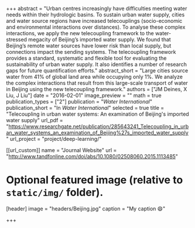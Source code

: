 +++
abstract = "Urban centres increasingly have difficulties meeting water needs within their hydrologic basins. To sustain urban water supply, cities and water source regions have increased telecouplings (socio-economic and environmental interactions over distances). To analyse these complex interactions, we apply the new telecoupling framework to the water-stressed megacity of Beijing’s imported water supply. We found that Beijing’s remote water sources have lower risk than local supply, but connections impact the sending systems. The telecoupling framework provides a standard, systematic and flexible tool for evaluating the sustainability of urban water supply. It also identifies a number of research gaps for future quantification efforts."
abstract_short = "Large cities source water from 41% of global land area while occupying only 1%. We analyze the complex interactions that result from this large-scale transport of water in Beijing using the new telecoupling framework."
authors = ["JM Deines, X Liu, J Liu"]
date = "2016-02-01"
image_preview = ""
math = true
publication_types = ["2"]
publication = "*Water International*"
publication_short = "In *Water International*"
selected = true
title = "Telecoupling in urban water systems: An examination of Beijing's imported water supply"
url_pdf = "https://www.researchgate.net/publication/285643241_Telecoupling_in_urban_water_systems_an_examination_of_Beijing%27s_imported_water_supply"
url_project = "project/deep-learning/"

[[url_custom]]
name = "Journal Website"
url = "http://www.tandfonline.com/doi/abs/10.1080/02508060.2015.1113485"

# Optional featured image (relative to `static/img/` folder).
[header]
image = "headers/Beijing.jpg"
caption = "My caption :smile:"

+++

